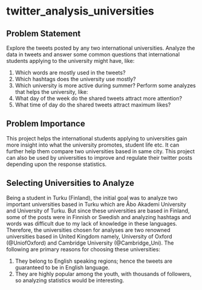 # twitter_analysis_universities
## Problem Statement
Explore the tweets posted by any two international universities. Analyze the data in tweets and answer some common questions that international students applying to the university might have, like:
1. Which words are mostly used in the tweets?
2. Which hashtags does the university use mostly?
3. Which university is more active during summer?
Perform some analyzes that helps the university, like:
1. What day of the week do the shared tweets attract more attention?
2. What time of day do the shared tweets attract maximum likes?

## Problem Importance
This project helps the international students applying to universities gain more insight into what the university promotes, student life etc. It can further help them compare two universities based in same city.
This project can also be used by universities to improve and regulate their twitter posts depending upon the response statistics.

## Selecting Universities to Analyze
Being a student in Turku (Finland), the initial goal was to analyze two important universities based in Turku which are Åbo Akademi University and University of Turku. But since these universities are based in Finland, some of the posts were in Finnish or Swedish and analyzing hashtags and words was difficult due to my lack of knowledge in these languages.
Therefore, the universities chosen for analyses are two renowned universities based in United Kingdom namely, University of Oxford (@UniofOxford) and Cambridge University (@Cambridge_Uni). The following are primary reasons for choosing these universities:
1. They belong to English speaking regions; hence the tweets are guaranteed to be in English language.
2. They are highly popular among the youth, with thousands of followers, so analyzing statistics would be interesting.
